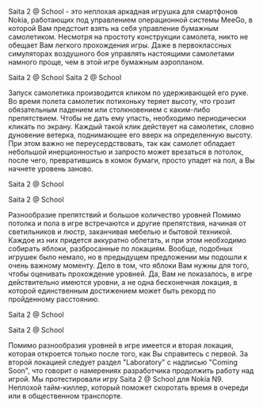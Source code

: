 Saita 2 @ School - это неплохая аркадная игрушка для смартфонов Nokia, работающих под управлением операционной системы MeeGo, в которой Вам предстоит взять на себя управление бумажным самолетиком. Несмотря на простоту конструкции самолета, никто не обещает Вам легкого прохождения игры. Даже в первоклассных симуляторах воздушного боя управлять настоящими самолетами намного проще, чем в этой игре бумажным аэропланом.

Saita 2 @ School
Saita 2 @ School

Запуск самолетика производится кликом по удерживающей его руке. Во время полета самолетик потихоньку теряет высоту, что грозит обязательным падением или столкновением с каким-либо препятствием. Чтобы не дать ему упасть, необходимо периодически кликать по экрану. Каждый такой клик действует на самолетик, словно дуновение ветерка, поднимающее его вверх на определенную высоту. При этом важно не переусердствовать, так как самолет обладает небольшой инерционностью и запросто может врезаться в потолок, после чего, превратившись в комок бумаги, просто упадет на пол, а Вы начнете уровень заново.

Saita 2 @ School

Saita 2 @ School

Разнообразие препятствий и большое количество уровней
Помимо потолка и пола в игре встречаются и другие препятствия, начиная от светильников и люстр, заканчивая мебелью и бытовой техникой. Каждое из них придется аккуратно облетать, и при этом необходимо собирать яблоки, разбросанные по локациям. Вообще, подобных игрушек было немало, но в предыдущем предложении мы подошли к очень важному моменту. Дело в том, что яблоки Вам нужны для того, чтобы оценивать прохождение уровней. Да, Вам не показалось, в игре действительно имеются уровни, а не одна бесконечная локация, в которой единственным достижением может быть рекорд по пройденному расстоянию.

Saita 2 @ School

Saita 2 @ School

Помимо разнообразия уровней в игре имеется и вторая локация, которая откроется только после того, как Вы справитесь с первой. За второй локацией следует раздел "Laboratory" с надписью "Coming Soon", что говорит о намерениях разработчика продолжить работу над игрой. Мы протестировали игру Saita 2 @ School для Nokia N9. Неплохой тайм-киллер, который поможет скоротать время в очереди или в общественном транспорте.
